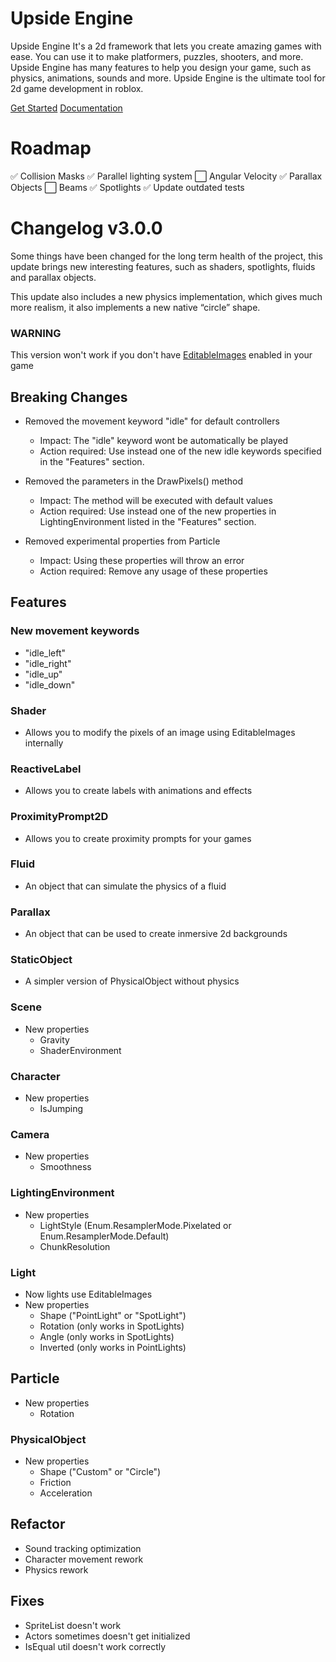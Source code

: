 # Upside Engine
Upside Engine It's a 2d framework that lets you create amazing games with ease. You can use it to make platformers, puzzles, shooters, and more. Upside Engine has many features to help you design your game, such as physics, animations, sounds and more. Upside Engine is the ultimate tool for 2d game development in roblox.

[Get Started](https://notreux.github.io/UpsideEngine/tutorials/get-started/Installation.html) [Documentation](https://notreux.github.io/UpsideEngine/documentation/Welcome.html)

# Roadmap
✅ Collision Masks
✅ Parallel lighting system
⬜ Angular Velocity
✅ Parallax Objects
⬜ Beams
✅ Spotlights
✅ Update outdated tests

# Changelog v3.0.0
Some things have been changed for the long term health of the project, this update brings new interesting features, such as shaders, spotlights, fluids and parallax objects. 

This update also includes a new physics implementation, which gives much more realism, it also implements a new native “circle” shape. 

### WARNING
This version won't work if you don't have [EditableImages](https://create.roblox.com/docs/es-es/reference/engine/classes/EditableImage) enabled in your game

## Breaking Changes
- Removed the movement keyword "idle" for default controllers
    - Impact: The "idle" keyword wont be automatically be played
    - Action required: Use instead one of the new idle keywords specified in the "Features" section.

- Removed the parameters in the DrawPixels() method
    - Impact: The method will be executed with default values
    - Action required: Use instead one of the new properties in LightingEnvironment listed in the "Features" section.

- Removed experimental properties from Particle
    - Impact: Using these properties will throw an error
    - Action required: Remove any usage of these properties

## Features
### New movement keywords
- "idle_left"
- "idle_right"
- "idle_up"
- "idle_down"

### Shader
- Allows you to modify the pixels of an image using EditableImages internally

### ReactiveLabel
- Allows you to create labels with animations and effects

### ProximityPrompt2D
- Allows you to create proximity prompts for your games

### Fluid
- An object that can simulate the physics of a fluid

### Parallax
- An object that can be used to create inmersive 2d backgrounds

### StaticObject
- A simpler version of PhysicalObject without physics

### Scene
- New properties
    - Gravity
    - ShaderEnvironment

### Character
- New properties
    - IsJumping

### Camera
- New properties
    - Smoothness

### LightingEnvironment
- New properties
    - LightStyle (Enum.ResamplerMode.Pixelated or Enum.ResamplerMode.Default)
    - ChunkResolution

### Light
- Now lights use EditableImages
- New properties
    - Shape ("PointLight" or "SpotLight")
    - Rotation (only works in SpotLights)
    - Angle (only works in SpotLights)
    - Inverted (only works in PointLights)

## Particle
- New properties
    - Rotation

### PhysicalObject
- New properties
    - Shape ("Custom" or "Circle")
    - Friction
    - Acceleration

## Refactor
- Sound tracking optimization
- Character movement rework
- Physics rework

## Fixes
- SpriteList doesn't work
- Actors sometimes doesn't get initialized
- IsEqual util doesn't work correctly